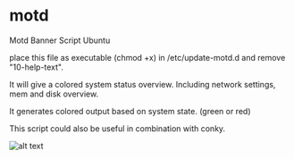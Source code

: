# motd
Motd Banner Script Ubuntu

place this file as executable (chmod +x) in /etc/update-motd.d
and remove "10-help-text".



It will give a colored system status overview.
Including network settings, mem and disk overview.

It generates colored output based on system state. (green or red)

This script could also be useful in combination with conky.

![alt text](https://github.com/usommer/motd/blob/master/motd.jpg)

